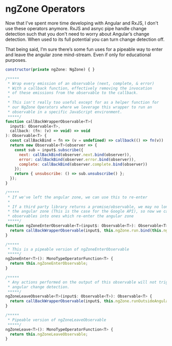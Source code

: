 # ngZone Operators

Now that I've spent more time developing with Angular and RxJS, I don't use these operators anymore. RxJS and asnyc pipe handle change detection such that you don't need to worry about Angular’s change detection. When used to its full potential you can turn change detection off.

That being said, I’m sure there’s some fun uses for a pipeable way to enter and leave the angular zone mind-stream. Even if only for educational purposes. 

```JavaScript
constructor(private ngZone: NgZone) { }

/*****
 * Wrap every emission of an observable (next, complete, & error)
 * With a callback function, effectively removing the invocation
 * of these emissions from the observable to the callback.
 *
 * This isn't really too useful except for as a helper function for
 * our NgZone Operators where we leverage this wrapper to run an
 * observable in a specific JavaScript environment.
 *****/
function callBackWrapperObservable<T>(
  input$: Observable<T>, 
  callback: (fn: (v) => void) => void
): Observable<T> {
  const callBackBind = fn => (v = undefined) => callback(() => fn(v))
  return new Observable<T>(observer => {
    const sub = input$.subscribe({
      next: callBackBind(observer.next.bind(observer)),
      error: callBackBind(observer.error.bind(observer)),
      complete: callBackBind(observer.complete.bind(observer))
    });
    return { unsubscribe: () => sub.unsubscribe() };
  });
}

/*****
 * If we've left the angular zone, we can use this to re-enter
 * 
 * If a third party library returns a promise/observable, we may no longer be in
 * the angular zone (This is the case for the Google API), so now we can convert such
 * observables into ones which re-enter the angular zone
 *****/
function ngZoneEnterObservable<T>(input$: Observable<T>): Observable<T> {
  return callBackWrapperObservable(input$, this.ngZone.run.bind(this.ngZone));
}

/*****
 * This is a pipeable version of ngZoneEnterObservable
 *****/
ngZoneEnter<T>(): MonoTypeOperatorFunction<T> {
  return this.ngZoneEnterObservable;
}

/*****
 * Any actions performed on the output of this observable will not trigger 
 * angular change detection. 
 *****/
ngZoneLeaveObservable<T>(input$: Observable<T>): Observable<T> {
  return callBackWrapperObservable(input$, this.ngZone.runOutsideAngular.bind(this.ngZone));
}

/*****
 * Pipeable version of ngZoneLeaveObservable
 *****/
ngZoneLeave<T>(): MonoTypeOperatorFunction<T> {
  return this.ngZoneLeaveObservable;
}
````
